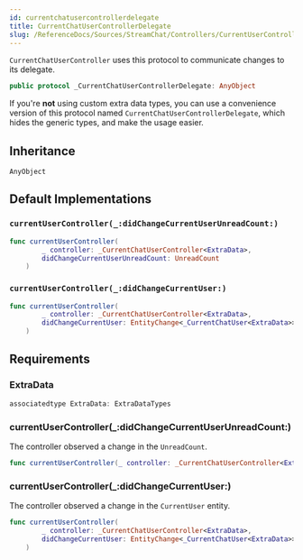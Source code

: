 ```yaml
---
id: currentchatusercontrollerdelegate 
title: CurrentChatUserControllerDelegate
slug: /ReferenceDocs/Sources/StreamChat/Controllers/CurrentUserController/currentchatusercontrollerdelegate
---
```


`CurrentChatUserController` uses this protocol to communicate changes to its delegate.

``` swift
public protocol _CurrentChatUserControllerDelegate: AnyObject 
```

If you're **not** using custom extra data types, you can use a convenience version of this protocol
named `CurrentChatUserControllerDelegate`, which hides the generic types, and make the usage easier.

## Inheritance

`AnyObject`

## Default Implementations

### `currentUserController(_:didChangeCurrentUserUnreadCount:)`

``` swift
func currentUserController(
        _ controller: _CurrentChatUserController<ExtraData>,
        didChangeCurrentUserUnreadCount: UnreadCount
    ) 
```

### `currentUserController(_:didChangeCurrentUser:)`

``` swift
func currentUserController(
        _ controller: _CurrentChatUserController<ExtraData>,
        didChangeCurrentUser: EntityChange<_CurrentChatUser<ExtraData>>
    ) 
```

## Requirements

### ExtraData

``` swift
associatedtype ExtraData: ExtraDataTypes
```

### currentUserController(\_:​didChangeCurrentUserUnreadCount:​)

The controller observed a change in the `UnreadCount`.

``` swift
func currentUserController(_ controller: _CurrentChatUserController<ExtraData>, didChangeCurrentUserUnreadCount: UnreadCount)
```

### currentUserController(\_:​didChangeCurrentUser:​)

The controller observed a change in the `CurrentUser` entity.

``` swift
func currentUserController(
        _ controller: _CurrentChatUserController<ExtraData>,
        didChangeCurrentUser: EntityChange<_CurrentChatUser<ExtraData>>
    )
```
